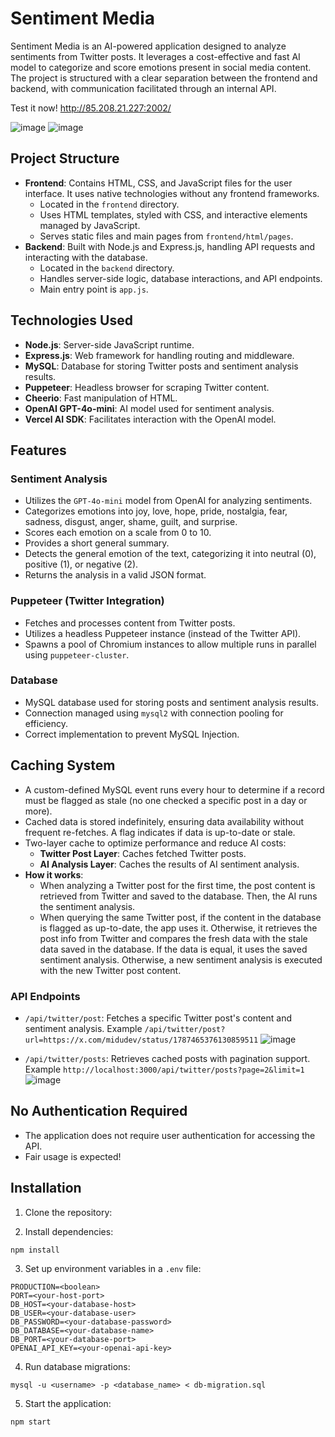 # Sentiment Media
Sentiment Media is an AI-powered application designed to analyze sentiments from Twitter posts. It leverages a cost-effective and fast AI model to categorize and score emotions present in social media content. The project is structured with a clear separation between the frontend and backend, with communication facilitated through an internal API.

Test it now!
http://85.208.21.227:2002/

![image](https://github.com/user-attachments/assets/84c0e1a2-cfdc-451b-a8c1-2bde1b6b267b)
![image](https://github.com/user-attachments/assets/874116f2-c6f1-4b42-b4c3-1d022a133414)

## Project Structure
- **Frontend**: Contains HTML, CSS, and JavaScript files for the user interface. It uses native technologies without any frontend frameworks.
  - Located in the `frontend` directory.
  - Uses HTML templates, styled with CSS, and interactive elements managed by JavaScript.
  - Serves static files and main pages from `frontend/html/pages`.
- **Backend**: Built with Node.js and Express.js, handling API requests and interacting with the database.
  - Located in the `backend` directory.
  - Handles server-side logic, database interactions, and API endpoints.
  - Main entry point is `app.js`.

## Technologies Used
- **Node.js**: Server-side JavaScript runtime.
- **Express.js**: Web framework for handling routing and middleware.
- **MySQL**: Database for storing Twitter posts and sentiment analysis results.
- **Puppeteer**: Headless browser for scraping Twitter content.
- **Cheerio**: Fast manipulation of HTML.
- **OpenAI GPT-4o-mini**: AI model used for sentiment analysis.
- **Vercel AI SDK**: Facilitates interaction with the OpenAI model.

## Features
### Sentiment Analysis
- Utilizes the `GPT-4o-mini` model from OpenAI for analyzing sentiments.
- Categorizes emotions into joy, love, hope, pride, nostalgia, fear, sadness, disgust, anger, shame, guilt, and surprise.
- Scores each emotion on a scale from 0 to 10.
- Provides a short general summary.
- Detects the general emotion of the text, categorizing it into neutral (0), positive (1), or negative (2).
- Returns the analysis in a valid JSON format.

### Puppeteer (Twitter Integration)
- Fetches and processes content from Twitter posts.
- Utilizes a headless Puppeteer instance (instead of the Twitter API).
- Spawns a pool of Chromium instances to allow multiple runs in parallel using `puppeteer-cluster`.

### Database
- MySQL database used for storing posts and sentiment analysis results.
- Connection managed using `mysql2` with connection pooling for efficiency.
- Correct implementation to prevent MySQL Injection.

## Caching System
- A custom-defined MySQL event runs every hour to determine if a record must be flagged as stale (no one checked a specific post in a day or more).
- Cached data is stored indefinitely, ensuring data availability without frequent re-fetches. A flag indicates if data is up-to-date or stale.
- Two-layer cache to optimize performance and reduce AI costs:
  - **Twitter Post Layer**: Caches fetched Twitter posts.
  - **AI Analysis Layer**: Caches the results of AI sentiment analysis.
- **How it works**:
  - When analyzing a Twitter post for the first time, the post content is retrieved from Twitter and saved to the database. Then, the AI runs the sentiment analysis.
  - When querying the same Twitter post, if the content in the database is flagged as up-to-date, the app uses it. Otherwise, it retrieves the post info from Twitter and compares the fresh data with the stale data saved in the database. If the data is equal, it uses the saved sentiment analysis. Otherwise, a new sentiment analysis is executed with the new Twitter post content.

### API Endpoints
- `/api/twitter/post`: Fetches a specific Twitter post's content and sentiment analysis. Example `/api/twitter/post?url=https://x.com/midudev/status/1787465376130859511`
![image](https://github.com/user-attachments/assets/51ee18f8-a554-4995-894f-4194d5ba9e3d)

- `/api/twitter/posts`: Retrieves cached posts with pagination support. Example `http://localhost:3000/api/twitter/posts?page=2&limit=1`
![image](https://github.com/user-attachments/assets/3244537c-2f95-4ae4-86c2-5dc0c01caae1)

## No Authentication Required
- The application does not require user authentication for accessing the API.
- Fair usage is expected!

## Installation
1. Clone the repository:

2. Install dependencies:
  ```
  npm install
  ```

3. Set up environment variables in a `.env` file:
  ```
  PRODUCTION=<boolean>
  PORT=<your-host-port>
  DB_HOST=<your-database-host>
  DB_USER=<your-database-user>
  DB_PASSWORD=<your-database-password>
  DB_DATABASE=<your-database-name>
  DB_PORT=<your-database-port>
  OPENAI_API_KEY=<your-openai-api-key>
  ```

4. Run database migrations:
  ```
  mysql -u <username> -p <database_name> < db-migration.sql
  ```

5. Start the application:
  ```
  npm start
  ```